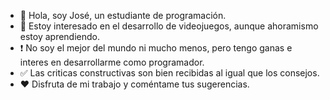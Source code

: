 - 👋 Hola, soy José, un estudiante de programación.
- 👀 Estoy interesado en el desarrollo de videojuegos, aunque ahoramismo estoy aprendiendo.
- ❗ No soy el mejor del mundo ni mucho menos, pero tengo ganas e interes en desarrollarme como programador.
- ✅ Las criticas constructivas son bien recibidas al igual que los consejos.
- ❤️ Disfruta de mi trabajo y coméntame tus sugerencias.

<!---
jmarara529/jmarara529 is a ✨ special ✨ repository because its `README.md` (this file) appears on your GitHub profile.
You can click the Preview link to take a look at your changes.
--->
